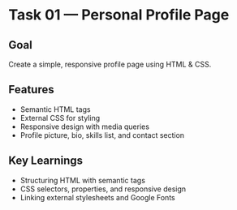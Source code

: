 # Task 01 — Personal Profile Page

## Goal
Create a simple, responsive profile page using HTML & CSS.

## Features
- Semantic HTML tags
- External CSS for styling
- Responsive design with media queries
- Profile picture, bio, skills list, and contact section

## Key Learnings
- Structuring HTML with semantic tags
- CSS selectors, properties, and responsive design
- Linking external stylesheets and Google Fonts
